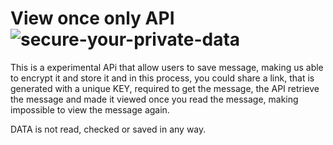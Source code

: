 # View once only API  ![secure-your-private-data](https://img.shields.io/badge/View%20Once-Secure%20Always-blue.svg) 

This is a experimental APi that allow users to save message, making us able to encrypt it and store it and in this process, you could share a link, that is generated with a unique KEY, required to get the message, the API  retrieve the message and made it viewed once you read the message, making impossible to view the message again.

DATA is not read, checked or saved in any way. 
